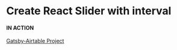 # Create React Slider with interval

#### IN ACTION

[Gatsby-Airtable Project](https://gatsby-airtable-design-project.netlify.app/)
